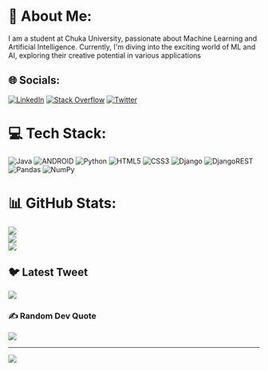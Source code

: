# 💫 About Me:
I am a student at Chuka University, passionate about Machine Learning and Artificial Intelligence. Currently, I'm diving into the exciting world of ML and AI, exploring their creative potential in various applications


## 🌐 Socials:
[![LinkedIn](https://img.shields.io/badge/LinkedIn-%230077B5.svg?logo=linkedin&logoColor=white)](https://linkedin.com/in/collins-mwaura) [![Stack Overflow](https://img.shields.io/badge/-Stackoverflow-FE7A16?logo=stack-overflow&logoColor=white)](https://stackoverflow.com/users/19705416) [![Twitter](https://img.shields.io/badge/Twitter-%231DA1F2.svg?logo=Twitter&logoColor=white)](https://twitter.com/Hopelesss_Opus) 

# 💻 Tech Stack:
![Java](https://img.shields.io/badge/java-%23ED8B00.svg?style=for-the-badge&logo=java&logoColor=white) ![ANDROID](https://img.shields.io/badge/android-%2320232a.svg?style=for-the-badge&logo=android&logoColor=%a4c639) ![Python](https://img.shields.io/badge/python-3670A0?style=for-the-badge&logo=python&logoColor=ffdd54) ![HTML5](https://img.shields.io/badge/html5-%23E34F26.svg?style=for-the-badge&logo=html5&logoColor=white) ![CSS3](https://img.shields.io/badge/css3-%231572B6.svg?style=for-the-badge&logo=css3&logoColor=white) ![Django](https://img.shields.io/badge/django-%23092E20.svg?style=for-the-badge&logo=django&logoColor=white) ![DjangoREST](https://img.shields.io/badge/DJANGO-REST-ff1709?style=for-the-badge&logo=django&logoColor=white&color=ff1709&labelColor=gray) ![Pandas](https://img.shields.io/badge/pandas-%23150458.svg?style=for-the-badge&logo=pandas&logoColor=white) ![NumPy](https://img.shields.io/badge/numpy-%23013243.svg?style=for-the-badge&logo=numpy&logoColor=white)
# 📊 GitHub Stats:
![](https://github-readme-stats.vercel.app/api?username=Mwauracollins&theme=dark&hide_border=false&include_all_commits=false&count_private=false)<br/>
![](https://github-readme-streak-stats.herokuapp.com/?user=Mwauracollins&theme=dark&hide_border=false)<br/>
![](https://github-readme-stats.vercel.app/api/top-langs/?username=Mwauracollins&theme=dark&hide_border=false&include_all_commits=false&count_private=false&layout=compact)

## 🐦 Latest Tweet
[![](https://gtce.itsvg.in/api?username=Hopelesss_Opus)](https://github.com/VishwaGauravIn/github-twitter-card-embed)

### ✍️ Random Dev Quote
![](https://quotes-github-readme.vercel.app/api?type=horizontal&theme=radical)

---
[![](https://visitcount.itsvg.in/api?id=Mwauracollins&icon=0&color=0)](https://visitcount.itsvg.in)

<!-- Proudly created with GPRM ( https://gprm.itsvg.in ) -->
